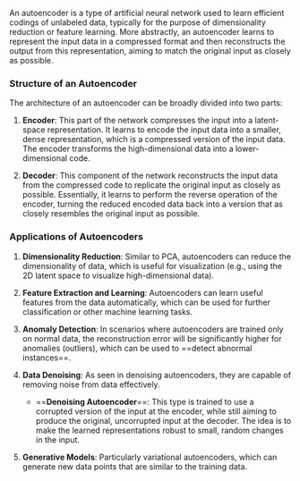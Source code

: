 An autoencoder is a type of artificial neural network used to learn efficient codings of unlabeled data, typically for the purpose of dimensionality reduction or feature learning. More abstractly, an autoencoder learns to represent the input data in a compressed format and then reconstructs the output from this representation, aiming to match the original input as closely as possible.

### Structure of an Autoencoder

The architecture of an autoencoder can be broadly divided into two parts:

1. **Encoder**: This part of the network compresses the input into a latent-space representation. It learns to encode the input data into a smaller, dense representation, which is a compressed version of the input data. The encoder transforms the high-dimensional data into a lower-dimensional code.
    
2. **Decoder**: This component of the network reconstructs the input data from the compressed code to replicate the original input as closely as possible. Essentially, it learns to perform the reverse operation of the encoder, turning the reduced encoded data back into a version that as closely resembles the original input as possible.

### Applications of Autoencoders

1. **Dimensionality Reduction**: Similar to PCA, autoencoders can reduce the dimensionality of data, which is useful for visualization (e.g., using the 2D latent space to visualize high-dimensional data).
    
2. **Feature Extraction and Learning**: Autoencoders can learn useful features from the data automatically, which can be used for further classification or other machine learning tasks.
    
3. **Anomaly Detection**: In scenarios where autoencoders are trained only on normal data, the reconstruction error will be significantly higher for anomalies (outliers), which can be used to ==detect abnormal instances==.
    
4. **Data Denoising**: As seen in denoising autoencoders, they are capable of removing noise from data effectively.
   - ==**Denoising Autoencoder**==: This type is trained to use a corrupted version of the input at the encoder, while still aiming to produce the original, uncorrupted input at the decoder. The idea is to make the learned representations robust to small, random changes in the input.
    
5. **Generative Models**: Particularly variational autoencoders, which can generate new data points that are similar to the training data.